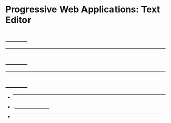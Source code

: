 # Progressive Web Applications: Text Editor

## _______

______________________________________

## _______

_______________________________________

## _______
- ________________
- -_________________
- __________________
